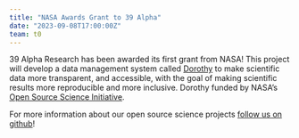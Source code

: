 ```yaml
---
title: "NASA Awards Grant to 39 Alpha"
date: "2023-09-08T17:00:00Z"
team: t0
---
```

39 Alpha Research has been awarded its first grant from NASA! This project will develop a data management system called [Dorothy](https://github.com/39alpha/dorothy) to make scientific data more transparent, and accessible, with the goal of making scientific results more reproducible and more inclusive. Dorothy funded by NASA’s [Open Source Science Initiative](https://science.nasa.gov/researchers/open-science/). 

For more information about our open source science projects [follow us on github](https://github.com/39alpha)!
